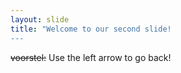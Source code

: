 ```yaml
---
layout: slide
title: "Welcome to our second slide!
---
```

~~voorstel:~~
Use the left arrow to go back!
